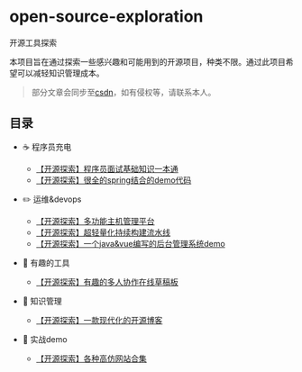 # open-source-exploration
开源工具探索

本项目旨在通过探索一些感兴趣和可能用到的开源项目，种类不限。通过此项目希望可以减轻知识管理成本。

> 部分文章会同步至[csdn](https://blog.csdn.net/kongmingxiaoxiao/article/details/123605322)，如有侵权等，请联系本人。

## 目录

- :coffee: 程序员充电
  - [【开源探索】程序员面试基础知识一本通](doc/程序员充电/【开源探索】程序员面试基础知识一本通.md)
  - [【开源探索】很全的spring结合的demo代码](doc/程序员充电/【开源探索】很全的spring结合的demo代码.md)

- :pencil2: 运维&devops
  - [【开源探索】多功能主机管理平台](doc/运维&devops/【开源探索】多功能主机管理平台.md)
  - [【开源探索】超轻量化持续构建流水线](doc/运维&devops/【开源探索】超轻量化持续构建流水线.md)
  - [【开源探索】一个java&vue编写的后台管理系统demo](doc/运维&devops/【开源探索】一个java&vue编写的后台管理系统demo.md)

- :wrench: 有趣的工具
  - [【开源探索】有趣的多人协作在线草稿板](doc/有趣的工具/【开源探索】有趣的多人协作在线草稿板.md)

- :memo: 知识管理
  - [【开源探索】一款现代化的开源博客](doc/知识管理/[开源探索]一款现代化的开源博客.md) 

- :watermelon: 实战demo
  - [【开源探索】各种高仿网站合集](doc/实战demo/【开源探索】各种高仿网站合集.md) 
